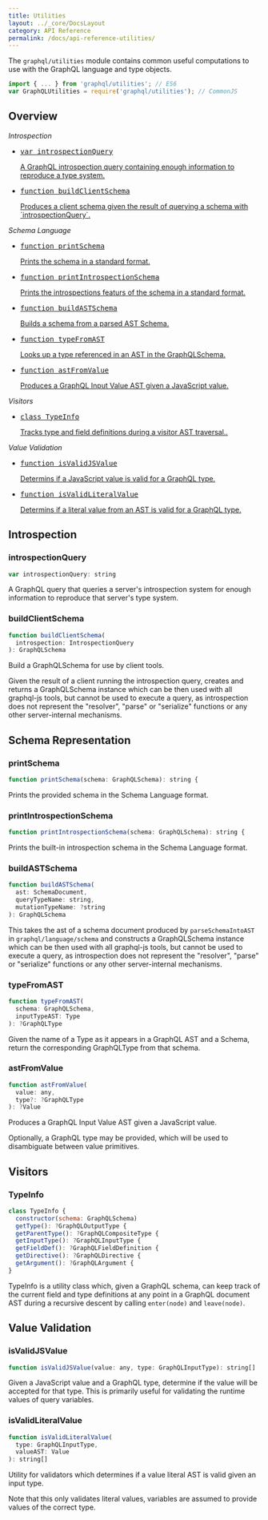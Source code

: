 ```yaml
---
title: Utilities
layout: ../_core/DocsLayout
category: API Reference
permalink: /docs/api-reference-utilities/
---
```


The `graphql/utilities` module contains common useful computations to use with
the GraphQL language and type objects.

```js
import { ... } from 'graphql/utilities'; // ES6
var GraphQLUtilities = require('graphql/utilities'); // CommonJS
```

## Overview

*Introspection*

<ul class="apiIndex">
  <li>
    <a href="#introspectionquery">
      <pre>var introspectionQuery</pre>
      A GraphQL introspection query containing enough information to reproduce a type system.
    </a>
  </li>
  <li>
    <a href="#buildclientschema">
      <pre>function buildClientSchema</pre>
      Produces a client schema given the result of querying a schema with `introspectionQuery`.
    </a>
  </li>
</ul>

*Schema Language*

<ul class="apiIndex">
  <li>
    <a href="#printschema">
      <pre>function printSchema</pre>
      Prints the schema in a standard format.
    </a>
  </li>
  <li>
    <a href="#printintrospectionschema">
      <pre>function printIntrospectionSchema</pre>
      Prints the introspections featurs of the schema in a standard format.
    </a>
  </li>
  <li>
    <a href="#buildastschema">
      <pre>function buildASTSchema</pre>
      Builds a schema from a parsed AST Schema.
    </a>
  </li>
  <li>
    <a href="#typefromast">
      <pre>function typeFromAST</pre>
      Looks up a type referenced in an AST in the GraphQLSchema.
    </a>
  </li>
  <li>
    <a href="#astfromvalue">
      <pre>function astFromValue</pre>
      Produces a GraphQL Input Value AST given a JavaScript value.
    </a>
  </li>
</ul>

*Visitors*

<ul class="apiIndex">
  <li>
    <a href="#typeinfo">
      <pre>class TypeInfo</pre>
      Tracks type and field definitions during a visitor AST traversal..
    </a>
  </li>
</ul>

*Value Validation*

<ul class="apiIndex">
  <li>
    <a href="#isvalidjsvalue">
      <pre>function isValidJSValue</pre>
      Determins if a JavaScript value is valid for a GraphQL type.
    </a>
  </li>
  <li>
    <a href="#isvalidliteralvalue">
      <pre>function isValidLiteralValue</pre>
      Determins if a literal value from an AST is valid for a GraphQL type.
    </a>
  </li>
</ul>

## Introspection

### introspectionQuery

```js
var introspectionQuery: string
```

A GraphQL query that queries a server's introspection system for enough
information to reproduce that server's type system.

### buildClientSchema

```js
function buildClientSchema(
  introspection: IntrospectionQuery
): GraphQLSchema
```

Build a GraphQLSchema for use by client tools.

Given the result of a client running the introspection query, creates and
returns a GraphQLSchema instance which can be then used with all graphql-js
tools, but cannot be used to execute a query, as introspection does not
represent the "resolver", "parse" or "serialize" functions or any other
server-internal mechanisms.

## Schema Representation

### printSchema

```js
function printSchema(schema: GraphQLSchema): string {
```

Prints the provided schema in the Schema Language format.

### printIntrospectionSchema

```js
function printIntrospectionSchema(schema: GraphQLSchema): string {
```

Prints the built-in introspection schema in the Schema Language format.

### buildASTSchema

```js
function buildASTSchema(
  ast: SchemaDocument,
  queryTypeName: string,
  mutationTypeName: ?string
): GraphQLSchema
```

This takes the ast of a schema document produced by `parseSchemaIntoAST` in
`graphql/language/schema` and constructs a GraphQLSchema instance which can be
then used with all graphql-js tools, but cannot be used to execute a query, as
introspection does not represent the "resolver", "parse" or "serialize"
functions or any other server-internal mechanisms.

### typeFromAST

```js
function typeFromAST(
  schema: GraphQLSchema,
  inputTypeAST: Type
): ?GraphQLType
```

Given the name of a Type as it appears in a GraphQL AST and a Schema, return the
corresponding GraphQLType from that schema.

### astFromValue

```js
function astFromValue(
  value: any,
  type?: ?GraphQLType
): ?Value
```
Produces a GraphQL Input Value AST given a JavaScript value.

Optionally, a GraphQL type may be provided, which will be used to
disambiguate between value primitives.

## Visitors

### TypeInfo

```js
class TypeInfo {
  constructor(schema: GraphQLSchema)
  getType(): ?GraphQLOutputType {
  getParentType(): ?GraphQLCompositeType {
  getInputType(): ?GraphQLInputType {
  getFieldDef(): ?GraphQLFieldDefinition {
  getDirective(): ?GraphQLDirective {
  getArgument(): ?GraphQLArgument {
}
```

TypeInfo is a utility class which, given a GraphQL schema, can keep track
of the current field and type definitions at any point in a GraphQL document
AST during a recursive descent by calling `enter(node)` and `leave(node)`.

## Value Validation

### isValidJSValue

```js
function isValidJSValue(value: any, type: GraphQLInputType): string[]
```

Given a JavaScript value and a GraphQL type, determine if the value will be
accepted for that type. This is primarily useful for validating the
runtime values of query variables.

### isValidLiteralValue

```js
function isValidLiteralValue(
  type: GraphQLInputType,
  valueAST: Value
): string[]
```

Utility for validators which determines if a value literal AST is valid given
an input type.

Note that this only validates literal values, variables are assumed to
provide values of the correct type.

